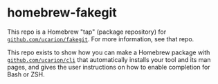 # homebrew-fakegit

This repo is a Homebrew "tap" (package repository) for
[`github.com/ucarion/fakegit`](https://github.com/ucarion/fakegit). For more
information, see that repo.

This repo exists to show how you can make a Homebrew package with
[`github.com/ucarion/cli`](https://github.com/ucarion/cli) that automatically
installs your tool and its man pages, and gives the user instructions on how to
enable completion for Bash or ZSH.
